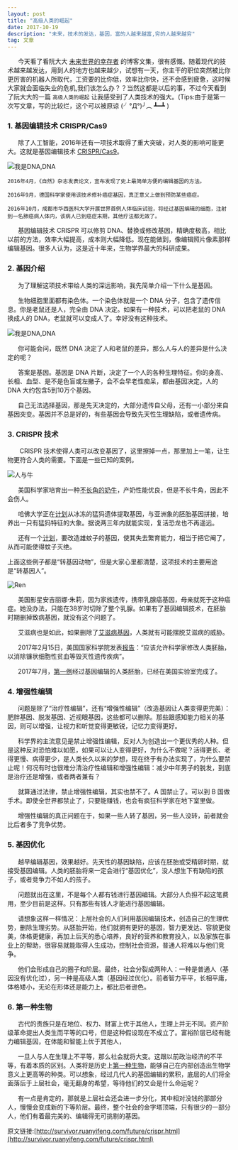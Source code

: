 ```yaml
---
layout: post
title: "高级人类的崛起"
date: 2017-10-19 
description: "未来，技术的发达，基因，富的人越来越富,穷的人越来越穷"
tag: 文章 
--- 
```


 &nbsp;&nbsp;&nbsp;&nbsp;&nbsp;&nbsp;今天看了看阮大大 [未来世界的幸存者](https://ruanyf.github.io/survivor) 的博客文集，很有感慨。随着现代的技术越来越发达，用到人的地方也越来越少，试想有一天，你主干的职位突然被比你更厉害的机器人所取代，工资要的比你低，效率比你快，还不会感到疲惫，这时候大家就会面临失业的危机,我们该怎么办？？当然这都是以后的事，不过今天看到了阮大大的一篇 `` 高级人类的崛起 `` 让我感受到了人类技术的强大。(Tips:由于是第一次写文章，写的比较烂，这个可以被原谅 (╯°Д°)╯︵ ┻━┻ )
 

### 1. 基因编辑技术 CRISPR/Cas9
 
 &nbsp;&nbsp;&nbsp;&nbsp;&nbsp;&nbsp;除了人工智能，2016年还有一项技术取得了重大突破，对人类的影响可能更大。这就是基因编辑技术 [CRISPR/Cas9](https://baike.baidu.com/item/crispr%2Fcas9/13352392)。

 ![我是DNA,DNA](http://www.ruanyifeng.com/blogimg/asset/2017/bg2017022801.jpg)
 
    2016年4月，《自然》杂志发表论文，宣布发现了史上最简单方便的编辑基因的方法。

    2016年9月，德国科学家使用该技术修补癌症基因，真正意义上做到预防某些癌症。

    2016年10月，成都市华西医科大学开展世界首例人体临床试验，将经过基因编辑的细胞，注射到一名肺癌病人体内，该病人已到癌症末期，其他疗法都无效了。

  &nbsp;&nbsp;&nbsp;&nbsp;&nbsp;&nbsp;基因编辑技术 CRISPR 可以修剪 DNA、替换或修改基因，精确度极高，相比以前的方法，效率大幅提高，成本则大幅降低。现在能做到，像编辑照片像素那样编辑基因。很多人认为，这是近十年来，生物学界最大的科研成果。
  
### 2. 基因介绍

&nbsp;&nbsp;&nbsp;&nbsp;&nbsp;&nbsp;为了理解这项技术带给人类的深远影响，我先简单介绍一下什么是基因。

&nbsp;&nbsp;&nbsp;&nbsp;&nbsp;&nbsp;生物细胞里面都有染色体。一个染色体就是一个 DNA 分子，包含了遗传信息。你是老鼠还是人，完全由 DNA 决定。如果有一种技术，可以把老鼠的 DNA 换成人的 DNA，老鼠就可以变成人了。幸好没有这种技术。

![我是DNA,DNA](http://www.ruanyifeng.com/blogimg/asset/2017/bg2017022802.jpg)

 &nbsp;&nbsp;&nbsp;&nbsp;&nbsp;&nbsp;你可能会问，既然 DNA 决定了人和老鼠的差异，那么人与人的差异是什么决定的呢？

 &nbsp;&nbsp;&nbsp;&nbsp;&nbsp;&nbsp;答案是基因。基因是 DNA 片断，决定了一个人的各种生理特征。你的身高、长相、血型、是不是色盲或左撇子，会不会早老性痴呆，都由基因决定。人的 DNA 大约包含5到10万个基因。

 &nbsp;&nbsp;&nbsp;&nbsp;&nbsp;&nbsp;自己无法选择基因，那是先天决定的，大部分遗传自父母，还有一小部分来自基因突变。基因并不总是好的，有些基因会导致先天性生理缺陷，或者遗传病。

### 3. CRISPR 技术
 
 &nbsp;&nbsp;&nbsp;&nbsp;&nbsp;&nbsp; CRISPR 技术使得人类可以改变基因了，这里擦掉一点，那里加上一笔，让生物更符合人类的需要。下面是一些已知的案例。

 ![人与牛](http://www.ruanyifeng.com/blogimg/asset/2017/bg2017022803.jpg)
 
 &nbsp;&nbsp;&nbsp;&nbsp;&nbsp;&nbsp;美国科学家培育出一种[不长角的奶牛](http://news.bioon.com/article/6698579.html)，产奶性能优良，但是不长牛角，因此不会伤人。

 &nbsp;&nbsp;&nbsp;&nbsp;&nbsp;&nbsp;哈佛大学正在[计划](http://news.bioon.com/article/6698345.html)从冰冻的猛犸遗体提取基因，与亚洲象的胚胎基因拼接，培养出一只有猛犸特征的大象。据说两三年内就能实现，复活恐龙也不再遥远。

 &nbsp;&nbsp;&nbsp;&nbsp;&nbsp;&nbsp;还有一个[计划](http://news.bioon.com/article/6678594.html)，要改造雄蚊子的基因，使其失去繁育能力，相当于把它阉了，从而可能使得蚊子灭绝。

 上面这些例子都是“转基因动物”，但是大家心里都清楚，这项技术的主要用途是“转基因人”。

 ![Ren](http://www.ruanyifeng.com/blogimg/asset/2017/bg2017022804.jpg)
 
  &nbsp;&nbsp;&nbsp;&nbsp;&nbsp;&nbsp;美国影星安吉丽娜·朱莉，因为家族遗传，携带乳腺癌基因，母亲就死于这种癌症。她没办法，只能在38岁时切除了整个乳腺。如果有了基因编辑技术，在胚胎时期删掉致病基因，就没有这个问题了。

  &nbsp;&nbsp;&nbsp;&nbsp;&nbsp;&nbsp;艾滋病也是如此，如果删除了[艾滋病基因](http://www.stdaily.com/index/kejixinwen/2016-12/20/content_486834.shtml)，人类就有可能摆脱艾滋病的威胁。

  &nbsp;&nbsp;&nbsp;&nbsp;&nbsp;&nbsp;2017年2月15日，美国国家科学院发表[报告](http://digitalpaper.stdaily.com/http_www.kjrb.com/kjrb/html/2017-02/16/content_362296.htm?div=-1)：“应该允许科学家修改人类胚胎，以消除镰状细胞性贫血等毁灭性遗传疾病”。

  &nbsp;&nbsp;&nbsp;&nbsp;&nbsp;&nbsp;2017年7月，[第一例](https://www.technologyreview.com/s/608350/first-human-embryos-edited-in-us/)经过基因编辑的人类胚胎，已经在美国实验室完成了。
 
### 4. 增强性编辑
 
 &nbsp;&nbsp;&nbsp;&nbsp;&nbsp;&nbsp;问题是除了“治疗性编辑”，还有“增强性编辑”（改造基因让人类变得更完美）：肥胖基因、脱发基因、近视眼基因，这些都可以删除。那些跟感知能力相关的基因，则可以增强，让视力和听觉变得更敏锐，记忆力变得更好。

 &nbsp;&nbsp;&nbsp;&nbsp;&nbsp;&nbsp;科学界的主流意见是禁止增强性编辑，反对人为创造出一个更优秀的人种。但是这种反对恐怕难以如愿，如果可以让人变得更好，为什么不做呢？活得更长、老得更慢、病得更少，是人类长久以来的梦想，现在终于有办法实现了，为什么要禁止呢！何况有时也很难分清治疗性编辑和增强性编辑：减少中年男子的脱发，到底是治疗还是增强，或者两者兼有？

 &nbsp;&nbsp;&nbsp;&nbsp;&nbsp;&nbsp;就算通过法律，禁止增强性编辑，其实也禁不了。A 国禁止了。可以到 B 国做手术。即使全世界都禁止了，只要能赚钱，也会有疯狂科学家在地下室里做。

 &nbsp;&nbsp;&nbsp;&nbsp;&nbsp;&nbsp;增强性编辑的真正问题在于，如果一些人转了基因，另一些人没转，前者就会比后者多了竞争优势。

### 5. 基因优化
 
 &nbsp;&nbsp;&nbsp;&nbsp;&nbsp;&nbsp;越早编辑基因，效果越好。先天性的基因缺陷，应该在胚胎或受精卵时期，就接受基因编辑。人类的胚胎将来一定会进行“基因优化”，没人想生下有缺陷的孩子，或者竞争力不如人的孩子。

 &nbsp;&nbsp;&nbsp;&nbsp;&nbsp;&nbsp;问题就出在这里，不是每个人都有钱进行基因编辑。大部分人负担不起这笔费用，至少目前是这样。只有那些有钱人才能进行基因编辑。

 &nbsp;&nbsp;&nbsp;&nbsp;&nbsp;&nbsp;请想象这样一样情况：上层社会的人们利用基因编辑技术，创造自己的生理优势，删除生理劣势。从胚胎开始，他们就拥有更好的基因，智力更发达、容貌更俊美，体格更健康，再加上后天的悉心培养，良好的营养和教育投入，以及家族在事业上的帮助，很容易就能取得人生成功，控制社会资源，普通人将难以与他们竞争。

 &nbsp;&nbsp;&nbsp;&nbsp;&nbsp;&nbsp;他们会形成自己的圈子和阶层。最终，社会分裂成两种人：一种是普通人（基因没有优化过），另一种是高级人类（基因经过优化）。前者智力平平，长相平庸，体格矮小，无论在形体还是能力上，都比后者逊色。

### 6. 第一种生物
 
 &nbsp;&nbsp;&nbsp;&nbsp;&nbsp;&nbsp;古代的贵族只是在地位、权力、财富上优于其他人，生理上并无不同。资产阶级革命提出人类生而平等的口号，但是这种假设现在不成立了。富裕阶层已经有能力编辑基因，在体能和智能上优于其他人，

 &nbsp;&nbsp;&nbsp;&nbsp;&nbsp;&nbsp;一旦人与人在生理上不平等，那么社会就将大变。这跟以前政治经济的不平等，有着本质的区别。人类将是历史上[第一种生物](https://www.theguardian.com/science/2016/dec/02/kazuo-ishiguro-were-coming-close-to-the-point-where-we-can-create-people-who-are-superior-to-others)，能够自己在内部创造出生物学意义上更高等的种类。可以想象，经过几代人的基因编辑的累积，底层的人们将全面落后于上层社会，毫无翻身的希望，等待他们的又会是什么命运呢？
 
 &nbsp;&nbsp;&nbsp;&nbsp;&nbsp;&nbsp;有一点是肯定的，那就是上层社会还会进一步分化，其中相对没钱的那部分人，慢慢会变成新的下等阶层。最终，整个社会的金字塔顶端，只有很少的一部分人，他们有着最完美的、编辑得无可挑剔的基因。
 
原文链接:[http://survivor.ruanyifeng.com/future/crispr.html](http://survivor.ruanyifeng.com/future/crispr.html)
 